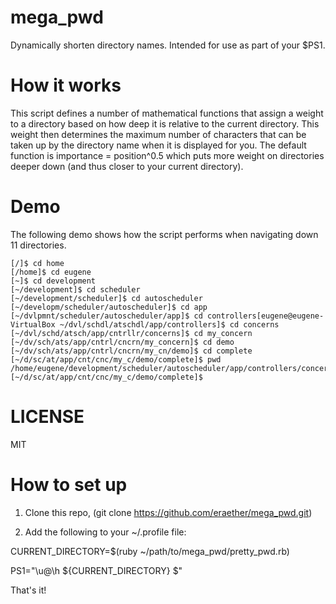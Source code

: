 # mega_pwd
Dynamically shorten directory names.  Intended for use as part of your $PS1.

# How it works
This script defines a number of mathematical functions that assign a weight to a directory based on how deep it is relative to the current directory.  This weight then determines the maximum number of characters that can be taken up by the directory name when it is displayed for you.  The default function is 
    importance = position^0.5
which puts more weight on directories deeper down (and thus closer to your current directory).  

# Demo
The following demo shows how the script performs when navigating down 11 directories.

    [/]$ cd home
    [/home]$ cd eugene
    [~]$ cd development
    [~/development]$ cd scheduler
    [~/development/scheduler]$ cd autoscheduler
    [~/developm/scheduler/autoscheduler]$ cd app
    [~/dvlpmnt/scheduler/autoscheduler/app]$ cd controllers[eugene@eugene-VirtualBox ~/dvl/schdl/atschdl/app/controllers]$ cd concerns
    [~/dvl/schd/atsch/app/cntrllr/concerns]$ cd my_concern
    [~/dv/sch/ats/app/cntrl/cncrn/my_concern]$ cd demo
    [~/dv/sch/ats/app/cntrl/cncrn/my_cn/demo]$ cd complete
    [~/d/sc/at/app/cnt/cnc/my_c/demo/complete]$ pwd
    /home/eugene/development/scheduler/autoscheduler/app/controllers/concerns/my_concern/demo/complete
    [~/d/sc/at/app/cnt/cnc/my_c/demo/complete]$ 

# LICENSE
MIT

# How to set up
1) Clone this repo, (git clone https://github.com/eraether/mega_pwd.git)

2) Add the following to your ~/.profile file:

CURRENT_DIRECTORY=$(ruby ~/path/to/mega_pwd/pretty_pwd.rb)

PS1="\u@\h ${CURRENT_DIRECTORY} \$"


That's it!
